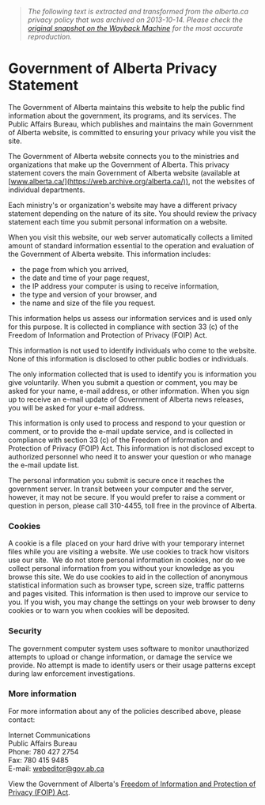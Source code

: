 > *The following text is extracted and transformed from the alberta.ca privacy policy that was archived on 2013-10-14. Please check the [original snapshot on the Wayback Machine](https://web.archive.org/web/20131014051758id_/http%3A//alberta.ca/privacystatement.cfm) for the most accurate reproduction.*

# Government of Alberta Privacy Statement

The Government of Alberta maintains this website to help the public find information about the government, its programs, and its services. The Public Affairs Bureau, which publishes and maintains the main Government of Alberta website, is committed to ensuring your privacy while you visit the site.

The Government of Alberta website connects you to the ministries and organizations that make up the Government of Alberta. This privacy statement covers the main Government of Alberta website (available at [www.alberta.ca/](https://web.archive.org/alberta.ca/)), not the websites of individual departments.

Each ministry's or organization's website may have a different privacy statement depending on the nature of its site. You should review the privacy statement each time you submit personal information on a website.

When you visit this website, our web server automatically collects a limited amount of standard information essential to the operation and evaluation of the Government of Alberta website. This information includes:

  * the page from which you arrived,
  * the date and time of your page request,
  * the IP address your computer is using to receive information,
  * the type and version of your browser, and
  * the name and size of the file you request.



This information helps us assess our information services and is used only for this purpose. It is collected in compliance with section 33 (c) of the Freedom of Information and Protection of Privacy (FOIP) Act.

This information is not used to identify individuals who come to the website. None of this information is disclosed to other public bodies or individuals.

The only information collected that is used to identify you is information you give voluntarily. When you submit a question or comment, you may be asked for your name, e-mail address, or other information. When you sign up to receive an e-mail update of Government of Alberta news releases, you will be asked for your e-mail address.

This information is only used to process and respond to your question or comment, or to provide the e-mail update service, and is collected in compliance with section 33 (c) of the Freedom of Information and Protection of Privacy (FOIP) Act. This information is not disclosed except to authorized personnel who need it to answer your question or who manage the e-mail update list.

The personal information you submit is secure once it reaches the government server. In transit between your computer and the server, however, it may not be secure. If you would prefer to raise a comment or question in person, please call 310-4455, toll free in the province of Alberta.

###  **Cookies**

A cookie is a file  placed on your hard drive with your temporary internet files while you are visiting a website. We use cookies to track how visitors use our site.  We do not store personal information in cookies, nor do we collect personal information from you without your knowledge as you browse this site. We do use cookies to aid in the collection of anonymous statistical information such as browser type, screen size, traffic patterns and pages visited. This information is then used to improve our service to you. If you wish, you may change the settings on your web browser to deny cookies or to warn you when cookies will be deposited.

###  **Security**

The government computer system uses software to monitor unauthorized attempts to upload or change information, or damage the service we provide. No attempt is made to identify users or their usage patterns except during law enforcement investigations.

###  **More information**

For more information about any of the policies described above, please contact:

Internet Communications  
Public Affairs Bureau  
Phone: 780 427 2754  
Fax: 780 415 9485  
E-mail: [webeditor@gov.ab.ca](mailto:webeditor@gov.ab.ca)

View the Government of Alberta's [Freedom of Information and Protection of Privacy (FOIP) Act](http://foip.gov.ab.ca/ "FOIP Act").
